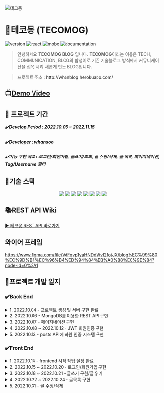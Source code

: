 ![테크몽](https://user-images.githubusercontent.com/98297436/195282182-3e444093-7c03-4191-8625-ce201113d410.gif)

# 🦄테코몽 (TECOMOG)

![version](<https://img.shields.io/badge/version-0.1.0-red>)   ![react](<https://img.shields.io/badge/react-16.13.1-yellow>)   ![mobx](<https://img.shields.io/badge/mobx-5.15.5-blueviolet>)  ![documentation](<https://img.shields.io/badge/documentation-yes-ff69b4>)

>안녕하세요 **TECOMOG BLOG** 입니다.
>**TECOMOG**이라는 이름은 TECH, COMMUNICATION, BLOG의 합성어로 기존 기술블로그 방식에서 커뮤니케이션을 접목 시켜 새롭게 만든 BLOG입니다.

>프로젝트 주소 : http://whanblog.herokuapp.com/



## 📺[Demo Video](https://www.youtube.com/) 



## 📆 프로젝트 기간

##### ✔️Develop Period : 2022.10.05 ~ 2022.11.15

##### ✔️Developer : whansoo

##### ✔️기능 구현 목표 : 로그인/회원가입, 글쓰기/조회, 글 수정/삭제, 글 목록, 페이지네이션, Tag/Username 필터

## 🔨기술 스택
<div align="center">
  <img src="https://img.shields.io/badge/React-61DAFB?style=for-the-badge&logo=React&logoColor=white">
  <img src="https://img.shields.io/badge/Node.js-339933?style=for-the-badge&logo=Node.js&logoColor=white">
  <img src="https://img.shields.io/badge/Heroku-430098?style=for-the-badge&logo=Heroku&logoColor=white">
  <img src="https://img.shields.io/badge/Nodemon-76D04B?style=for-the-badge&logo=Nodemon&logoColor=white">
  <img src="https://img.shields.io/badge/Redux-764ABC?style=for-the-badge&logo=Redux&logoColor=white">
  <img src="https://img.shields.io/badge/Redux-Saga-999999?style=for-the-badge&logo=Redux-Saga&logoColor=white">
  <img src="https://img.shields.io/badge/MongoDB-47A248?style=for-the-badge&logo=MongoDB&logoColor=white">
  <img src="https://img.shields.io/badge/Koa-33333D?style=for-the-badge&logo=Koa&logoColor=white">
</div>

## 📚REST API Wiki
[▶ 테코몽 REST API 바로가기](https://github.com/whansoo/Blog-Project/wiki/%ED%85%8C%EC%BD%94%EB%AA%BD-REST-API)
## 와이어 프레임
https://www.figma.com/file/VdFqvp1yaHNDdWvI2fotJX/blog%EC%99%80%EC%9D%B4%EC%96%B4%ED%94%84%EB%A0%88%EC%9E%84?node-id=0%3A1
## 📌프로젝트 개발 일지
### ✔️Back End
<details>
    <summary>1. 2022.10.04 - 프로젝트 생성 및 서버 구현 완료</summary></br>
   
- Node.js 사용 : Node.js는 자바스크립트 런타임 환경으로서 서버를 구현 할 수 있다. 그 덕에 이 자바스크립트 언어 한가지로 프론트엔드, 백엔드 모두 개발 할 수 있다.
- Koa 사용 : Node.js 환경에서 웹 서버를 구축할 때는 보통 Express, Hapi, Koa 등의 웹 프레임워크를 사용하는데 나는 koa를 선택 했다. 그 이유는 Express는 미들웨어, 라우팅, 템플릿, 파일 호스팅 등과 같은 다양한 기능이 자체적으로 내장되어 있는 반면, Koa는 미들웨어 기능만 갖추고 있으며 나머지는 다른 라이브러리를 적용하여 사용한다. 즉, Koa는 우리가 필요한 기능들만 붙여서 서버를 만들 수 있기 때문에 Express보다 훨씬 가볍다. 그리고  Koa는 async/await 문법을 정식으로 지원하기 때문에 비동기 작업을 더 편하게 관리할 수 있다.
- ESLint와 Prettier 적용 : ESLint는 문법 검사 도구이고, Prettier는 코드 스타일 자동 정리 도구이다.ESLint는 코드를 작성할 때 실수를 하면 에러 혹은 경고 메시지를 VS Code 에디터에서 바로 확인할 수 있게 해준다. Prettier는 가독성을 위하여 들여쓰기를 해주거나 세미클론등 자동으로 코드 정리를 해준다.
- nodemon 사용 : 서버 코드를 변경할 때마다 nodemon이라는 도구를 사용하면 서버를 자동으로 재시작해 준다.
- MongoDB 사용 : 서버를 개발할 때 데이터베이스를 사용하면 웹 서비스에서 사용되는 데이터를 저장하고, 효율적으로 조회하거나 수정할 수 있다. 기존에는 MySQL, OracleDB 같은 관계형 데이터베이스를 자주 사용했는데 분명 한계가 존재하고 이 때문에 나는 MongoDB를 선택 했다.
- esm 사용 : esm을 사용하면 import/export 문법을 사용 할 수 있다.이 문법을 사용하면 VS Code에서 자동 완성을 통해 모듈을 자동으로 쉽게 불러올 수 있고 코드도 더욱 깔끔해진다. 
 </details>

<details>
    <summary>2. 2022.10.06 - MongoDB를 이용한 REST API 구현</summary></br>
    
- MongoDB 초기설정 : mongoose와 dotenv 설치 dotenv는 환경변수들을 파일에 넣고 사용할 수 있게 하는 개발 도구이다. mongoose를 사용하여 MongoDB에 접속할 때, 서버에 주소나 계정 및 비밀번호가 필요할 경우도 있다. 이렇게 민감하거나 환경별로 달라질 수 있는 값은 코드 안에 직접 작성하지 않고, 환경변수로 설정하는 것이 좋다.
- mongoose로 서버와 DB 연결 : 연결할 때는 mongoose의 connect 함수를 사용한다.
- mongoose 스키마와 모델 적용 : 스키마는 컬렉션에 들어가는 문서 내부의 각 필드가 어떤 형식으로 되어 있는지 정의하는 객체이고. 이와 달리 모델은 스키마를 사용하여 만드는 인스턴스로, 데이터베이스에서 실제 작업을 처리할 수 있는 함수들을 지니고 있는 객체이다.
- MongDB Compass설치 : MongoDB를 위한 GUI 프로그램으로, 데이터베이스를 쉽게 조회하고 수정할 수 있다.
- REST API 구현 : Postman을 설치하여 CRUD가 제대로 동작되는지 확인 할 수 있다. async/await 문법으로 데이터베이스 저장 요청을 완료할 때까지 await를 사용하여 대기할 수 있다.또한, await를 사용할 때는 try/catch 문으로 오류를 처리해야 한다.
- Request Body 검증 : 글을 작성 할 때는 title, body, tags값을 모두 전달 받아야 한다.그리고 클라이언트가 값을 빼먹었을 때는 400 오류가 발생해야 한다. 이를 수월하게 해주기 위해 joi라는 라이브러리를 설치한다.joi를 사용하여 ctx.request.body를 검증하고 검증하고 나서 검증 실패인 경우 에러 처리를 해준다. 
</details>

<details>
    <summary>3. 2022.10.07 - 페이지네이션 구현</summary></br>
    
- 작성된 글들은 역순으로 적용 : sort함수를 사용하고 파라미터 안에는 1이나 -1로 설정하여 오름차순, 내림차순으로 정렬한다. 현재 내림차순으로 하고싶으니 -1로 설정한다.
- 보이는 개수 제한 : limit()함수를 사용하고, 파라미터에는 제한할 숫자를 넣으면 된다.10개를 제한 하고 싶으니 10으로 설정한다.
- 페이지 기능 구현 : skip함수에 파라미터로 10을 넣어 주면, 처음 10개를 제외하고 그다음 데이터를 불러온다. 그래서 skip함수의 파라미터에는 (page - 1) * 10을 넣어주면 10씩 증가할 때마다 1페이지씩 넘어간다.page값은 query에서 받아온다.이 값이 없으면 page값을 1로 간주한다.
- 마지막 페이지 번호 구현 :  Last-Page라는 커스텀 HTTP 헤더를 설정하고, 이 값이 제대로 나타나는지 Postman을 이용하여 확인 한다.
- 내용 길이 제한 : body의 길이가 200자 이상이면 뒤에 '…' 을 붙이고 문자열을 자르는 기능을 구현.find()를 통해 조회한 데이터는 mongoose 문서 인스턴스의 형태이므로 데이터를 바로 변형할 수 없다. 그 대신 toJSON() 함수를 실행하여 JSON 형태로 변환해야 한다.
</details>

<details>
    <summary>4. 2022.10.08 ~ 2022.10.12 - JWT 회원인증 구현</summary></br>
    
- JWT : JWT는 데이터가 JSON으로 이루어져 있는 토큰을 의미한다. 두 개체가 서로 안전하게 정보를 주고받을 수 있도록 정의된 기술이다.
- 토큰 기반 인증 시스템 사용 : 토큰은 로그인 이후 서버가 만들어 주는 문자열 이다. 해당 문자열 안에는 사용자의 로그인 정보가 들어 있고, 해당 정보가 서버에서 발급 되었음을 증명하는 서명이 있다. 서버에서 만들어 준 토큰은 서명이 있기 때문에 무결성이 보장 된다. 토큰 기반 인증 시스템의 장점은 서버에서 사용자 로그인 정보를 기억하기 위해 사용하는 리소스가 적다는 것이고 사용자 쪽에서 로그인 상태를 지닌 토큰을 가지고 있으므로 서버의 확장성이 매우 높다.
- 토큰 기반 인증 시스템 사용한 이유 : 인증 시스템을 구현하기 간편하고 사용자들의 인증 상태를 관리 하기도 쉽기 때문이다.
- user스키마/모델 구현 : 비밀번호를 데이터베이스에 저장할 때 그냥 텍스트로 저장하면 보안상 위험하여 bcrypt라는 라이브러리를 사용하여 저장한다.
- 회원가입 구현 : findByUsername 스태틱 메서드를 사용하여 기존에 해당 username이 존재하는지 확인. setPassword인스턴스 함수를 사용하여 비밀번호를 설정.
- hashedPassword 지우기 : JSON으로 변환한 후 delete를 통해 필드를 지움.
- 로그인 구현 : username, password값이 제대로 입력 되지 않으면 에러로 처리하고 findByUsername을 통해 사용자를 찾는다 만약 사용자 데이터가 없으면 에러로 처리한다. 계정이 있다면 checkPassword를 통해 비밀번호를 검사하고 성공 했을 때는 계정을 응답 한다.
- 비밀키 설정 : 우선 JWT토큰을 만들기 위해 jsonwebtoken이라는 모듈을 설치한다. .env 파일을 열어서 JWT토큰을 만들 때 사용할 비밀키를 입력 해야 한다. 이 비밀키는 JWT토큰의 서명을 만드는 과정에서 사용된다.
- 토큰 발급 하기 : 회원가입과 로그인에 성공했을 때 토큰을 사용자에게 전달 해야 한다. 두 가지의 방법이 있는데  첫번째 방법은 localStorage 혹은 sessionStorage에 담아서 사용하고 두번째 방법은 브라우저의 쿠키에 담아서 사용하는 방법이다.localStorage 혹은 sessionStorage에 토큰을 담으면 사용하기가 매우 편리하고 구현하기도 쉽다. 하지만 만약 누군가가 페이지에 악성 스크립트를 삽입한다면 쉽게 토큰을 탈취할 수 있다.
쿠키에 담아도 같은 문제가 발생할 수 있지만, httpOnly라는 속성을 활성화하면 자바스크립트를 통해 쿠키를 조회할 수 없으므로 악성 스크립트로부터 안전 하다. 그 대신 CSRF(Cross Site Request Forgery)라는 공격에 취약해질 수 있다.여기서는 사용자 토큰을 쿠키에 담아서 사용한다.
- 토큰 검증하기 : if ,try catch구문을 통해 사용자의 토큰을 확인한 후 검증하는 작업을 한다.
- 로그아웃 구현 : 쿠키를 지운다.
</details>

<details>
    <summary>5. 2022.10.13 - posts API에 회원 인증 시스템 구현</summary></br>

- post 스키마 수정 : post스키마 안에 id와 username을 넣어 수정해준다.
- 로그인 한 후 API 사용 가능 : checkLoggedIn이라는 미들웨어를 만들어서 로그인을 해야만 블로그 글쓰기, 수정, 삭제가 가능 하도록 구현한다. 그리고 라우터에 사용한다.
- 글 작성시 사용자 정보 넣기 : 로그인된 사용자만 글을 작성할 수 있게 했으니, 글 작성 할때 사용자 정보를 넣어서 데이터 베이스에 저장 한다.
- 글 수정 및 삭제 권한 확인 : findById로 id가 포함된 포스트를 찾은 후 ctx.state에 담는다. 포스트가 존재하지 않을 때 404(Not Found)에러를 보낸다. checkOwnPost 미들웨어는 id로 찾은 포스트가 로그인 중인 사용자가 작성한 포스트인지 확인 해 준다. 만약 사용자의 포스트가 아니라면 403에러를 보낸다.
- username/tags로 필터링 하기 : 특정 사용자가 작성한 포스트만 조회하거나 특정 태그가 있는 포스트만 조회 가능.
</details>

### ✔️Front End
<details>
    <summary>1. 2022.10.14 - frontend 시작 작업 설정 완료</summary></br>

- frontend 시작 : react 프로젝트 생성, 자동 import 기능을 할 수 있게 jsconfig.json 파일을 생성
- 라우터 적용 : react-router-dom 라이브러리 설치, index.js에 BrowserRouter로 App을 감싼다.그리고 App.js에서 Route를 이용하여 각 라우트의 경로를 지정한다.
- 스타일 설정 : styled-components 설치한다. styled-components는 컴포넌트 기반으로 CSS를 작성할 수 있게 도와주는 라이브러리이다. 장점은 Scss라이브러리 설치 없이 Scss 문법을 사용할 수 있다.자유로운 CSS 커스텀 컴포넌트를 만들 수 있다.컴포넌트의 props를 참조할 수 있으며, props의 값에 따라 스타일을 다르게 코딩 할 수 있다.
- 리덕스 적용 : redux 라이브러리 설치 한다. redux는 상태관리를 하는 라이브러리 이고 장점은 1.state를 쉽게 관리할 수 있다. 2. 웹사이트의 상태를 어디서 관리할지 고민하지 않아도 된다. 3. 어떤 액션이 취해졌고, 어떤 데이터가 어떻게 변경되었는지 쉽게 알 수 있다. 이런 것들을 떠나서 리덕스를 배워보니 편하고 취향에 맞아서 계속 사용 하게 되는 것 같다.
- redux-saga : redux saga를 통해서 api비동기 처리를 하여 서버와 데이터를 주고 받는다
특별히 덕스 구조를 활용해서 각각의 파일에서 saga들을 생성하여 하나의 rootSaga()함수로 묶어서 사용한다.
Saga에서 중요하게 생각 하는 것은 비동기 상태를 요청,성공,실패 3단계로 좀더 세밀하게 나눈다는 것이다.
리덕스 사가는 사이드 이펙트를 다루는 함수 또한 제공 하고 있다.
takeLatest()함수는 스토어에 들어오는 액션 중에서 특정 액션에 반응하여 기능을 담당한다
call()이팩터는 인자로 받은 함수를 실행한다.
put()함수는 액션을 스토어로 디스패치한다.
컴포넌트 -> 요청 액션을  dispatch하여 스토어에게 비동기 요청 전달 -> 사가는 액션을 감시 하고 있다가 요청 액션을 발견하면
특적함수 실행 -> 이 함수는 비동기 로직을 제어하는 제너레이터 ->  call()함수로  API호출 후 결과를 받는다 -> put()함수로 받은 데이터를 저장하는 액션 발생
-> 리듀서는 액션을 받아 스토어 갱신

- 리덕스 사가 장점 : 리덕스 사가 장점은 1.비동기 작업을 할 때 기존 요청을 취소 처리 할 수 있다. 2.특정 액션이 발생했을 때 이에 따라 다른 액션이 디스패치되게끔 하거나, 자바스크립트 코드를 실행 할 수 있다. 3. 웹소켓을 사용하는 경우 Channel 이라는 기능을 사용하여 더욱 효율적으로 코드를 관리 할 수 있다. 4.API 요청이 실패했을 때 재요청하는 작업을 할 수 있다.
</details>

<details>
    <summary>2. 2022.10.15 ~ 2022.10.20 - 로그인/회원가입 구현</summary></br>

- styled-components 적용 : styled-components 라이브러리를 사용하여 리액트 컴포넌트를 쉽게 만들 수 있으며 Javascript 코드 내에서 일반 CSS로 구성 요소의 스타일을 지정할 수 있다.
- 로그인/회원가입 UI 구현 : 화면에 보이는 것들은 모두 components디렉터리에 작성한다. 여기서는 로그인/회원가입을 구현 할 것이므로 components안에 auth폴더를 만들고 js파일을 만들어 코드를 작성한다.
공통으로 사용 할 것들은 common이라는 디렉터리 안에 코드를 작성한다. components안에서 작성한 코드들은 pagse디렉터리안 page.js라는 파일을 만들어서 import로 불러와 하나의 페이지를 만든다.
- pages 구현 : componentes안에 header, post, posts, footer등을 작성 한 것들은 pages안에서 필요 한 것들만 불러와 하나의 페이지를 만든다.
- 리덕스로 로그인/회원가입 상태 관리 : modules디렉터리 안에 액션타입, 액션생성함수, 리듀서를 작성한다. 모듈 작성 후에 src 디렉터리에 containers 디렉터리를 만든 후 다양한 컨테이너 컴포넌트들을 종류별로 분류하여 만든다. 컨테이너 컴포넌트에서는 useDispatch와 useSelector 함수를 사용하여 컴포넌트를 리덕스와 연동시킨다. 위 컴포넌트에서는 onChange 함수와 onSubmit 함수를 구현하여 필요한 액션을 디스패치하도록 구현해 주었다. 또한, useEffect를 사용하여 맨 처음 렌더링 후 initializeForm 액션 생성 함수를 호출했다. 이 작업을 하지 않으면, 로그인 페이지에서 값을 입력한 뒤 다른 페이지로 이동했다가 다시 돌아왔을 때 값이 유지된 상태로 보이게 된다.
- API 연동 : axios를 사용하여 API를 연동한다. 그리고 리덕스에서 비동기 작업을 쉽게 관리하기 위해 redux-saga와 이전에 만들어서 사용했던 createRequestSaga 유틸 함수를 이용한다.
- 프록시 설정 : 현재 백엔드 서버는 4000 포트, 리액트 개발 서버는 3000 포트로 열려 있기 때문에 별도의 설정 없이 API를 호출하려고 하면 오류가 발생한다. 이 오류를 CORS오류라고 부르는데 네트워크 요청을 할 때 주소가 다른 경우에 발생한다. 이 오류를 해결하려면 다른 주소에서도 API를 호출할 수 있도록 서버 쪽 코드를 수정해야 한다. 여기서는 프록시라는 기능을 사용하여 해결 할 것이다.
- API함수 작성 : 회원 인증에 필요한 API를 사용하기 쉽도록 함수화하여 파일로 작성.
- 회원가입/로그인 에러 처리 : username, password, passwordConfirm 중 하나라도 비어 있을 때, password와 passwordConfirm 값이 일치하지 않을 때, username이 중복될 때 에러가 나타나도록 한다.
- 로그인 유지 :  localStorage를 사용하여 로그인 유지를 한다.
- 로그아웃 기능 : 로그아웃 API를 호출하고, localStorage 안의 값을 없애 주면 된다.
</details>

<details>
    <summary>3. 2022.10.18 ~ 2022.10.21 - 글쓰기 구현/글 읽기</summary></br>

- 글을 작성하는 에디터는 Quill이라는 라이브러리를 사용하여 구현한다.
- Editor컴포넌트를 만들고 제목과 내용을 입력 할 수 있게 코드를 작성한다.
- WriteButtons 컴포넌트는 포스트 작성 및 취소를 할 수 있는 컴포넌트이다. 이 컴포넌트에 두 개의 버튼을 만들고 onPublish, onCancel이라는 props를 받아 와서 사용하도록 한다.
- 글쓰기도 리덕스로 상태관리를 해준다. 모듈디렉터리 안에 write라는 파일을 만들고 액션 타입, 액션 생성함수, 초기화 , 리듀서를 작성한다. 다 작성한 후에 루트 리듀서에도 추가 한다.
- EditorContainer 컴포넌트에서는 title 값과 body 값을 리덕스 스토어에서 불러와 Editor 컴포넌트에 전달해 주었다.onChangeField 함수는 useCallback으로 감싸 주었는데, 이는 Editor 컴포넌트에서 사용할 useEffect에서 onChangeField를 사용할 것이기 때문이다.
- 글쓰기 API 연동: 리덕스 액션과 사가를 사용하여 함수를 호출한다. WriteButtonsContainer 컴포넌트에서는 포스트 등록 버튼을 누르면 현재 리덕스 스토어 안에 들어 있는 값을 사용하여 새 포스트를 작성한다. 그리고 history 객체를 사용하여, 취소 버튼을 누르면 브라우저에서 뒤로 가기를 하도록 만들었다.
</details>

<details>
    <summary>4. 2022.10.22 ~ 2022.10.24 - 글목록 구현</summary></br>

- PostList라는 컴포넌트를 만든다. 이 컴포넌트에서는 포스트들을 배열로 받아 와서 렌더링해 주고, 사용자가 로그인 중이라면 페이지 상단 우측에 글쓰기 아이콘이 보이도록 해준다.
- 작성된 글이 10개가 넘으면 페이지 네이션 구현으로 인하여 다음페이지 버튼이 활성화 되고 그 버튼을 누르면 다음 페이지로 넘어간다.
- 글 목록에는 제목, 내용, 태그, 작성자, 작성 날짜가 보여지고 내용은 200글자 제한을 걸어놔서 내용이 다 보이진 않는다.
- 글 목록 위에는 태그 필터를 걸어놔서 관심있는 태그를 클릭 하였을 때 그 태그를 한 글만 보여준다.
- 글 목록을 보면 작성자도 나와있는데 그 작성자를 클릭 하면 그 작성자가 글을 쓴 내용을 모두 볼 수 있다.
- 글을 작성된 목록은 최신 순으로 정렬이 되어 보여준다. 맨 마지막에 작성된 글이 맨 처음에 보여지는 것 이다.
</details>

<details>
    <summary>5. 2022.10.31 - 글 수정/삭제</summary></br>

- 내가 쓴 글은 수정이나 삭제가 가능하다.
- 다른 user가 쓴 글을 수정/삭제가 불가능 하고 보는 것만 가능하다.
</details>